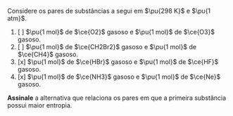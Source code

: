 Considere os pares de substâncias a segui em $\pu{298 K}$ e $\pu{1 atm}$.

1. [ ] $\pu{1 mol}$ de $\ce{O2}$ gasoso e $\pu{1 mol}$ de $\ce{O3}$ gasoso.
2. [ ] $\pu{1 mol}$ de $\ce{CH2Br2}$ gasoso e $\pu{1 mol}$ de $\ce{CH4}$ gasoso.
3. [x] $\pu{1 mol}$ de $\ce{HBr}$ gasoso e $\pu{1 mol}$ de $\ce{HF}$ gasoso.
4. [x] $\pu{1 mol}$ de $\ce{NH3}$ gasoso e $\pu{1 mol}$ de $\ce{Ne}$ gasoso.

**Assinale** a alternativa que relaciona os pares em que a primeira substância possui maior entropia.
